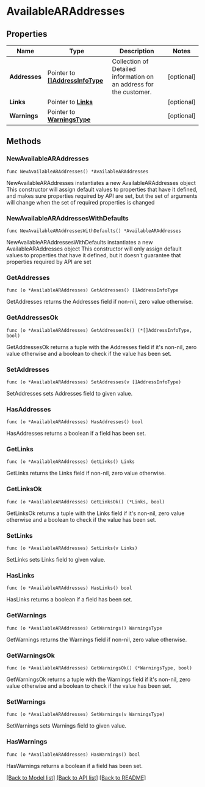 # AvailableARAddresses

## Properties

Name | Type | Description | Notes
------------ | ------------- | ------------- | -------------
**Addresses** | Pointer to [**[]AddressInfoType**](AddressInfoType.md) | Collection of Detailed information on an address for the customer. | [optional] 
**Links** | Pointer to [**Links**](Links.md) |  | [optional] 
**Warnings** | Pointer to [**WarningsType**](WarningsType.md) |  | [optional] 

## Methods

### NewAvailableARAddresses

`func NewAvailableARAddresses() *AvailableARAddresses`

NewAvailableARAddresses instantiates a new AvailableARAddresses object
This constructor will assign default values to properties that have it defined,
and makes sure properties required by API are set, but the set of arguments
will change when the set of required properties is changed

### NewAvailableARAddressesWithDefaults

`func NewAvailableARAddressesWithDefaults() *AvailableARAddresses`

NewAvailableARAddressesWithDefaults instantiates a new AvailableARAddresses object
This constructor will only assign default values to properties that have it defined,
but it doesn't guarantee that properties required by API are set

### GetAddresses

`func (o *AvailableARAddresses) GetAddresses() []AddressInfoType`

GetAddresses returns the Addresses field if non-nil, zero value otherwise.

### GetAddressesOk

`func (o *AvailableARAddresses) GetAddressesOk() (*[]AddressInfoType, bool)`

GetAddressesOk returns a tuple with the Addresses field if it's non-nil, zero value otherwise
and a boolean to check if the value has been set.

### SetAddresses

`func (o *AvailableARAddresses) SetAddresses(v []AddressInfoType)`

SetAddresses sets Addresses field to given value.

### HasAddresses

`func (o *AvailableARAddresses) HasAddresses() bool`

HasAddresses returns a boolean if a field has been set.

### GetLinks

`func (o *AvailableARAddresses) GetLinks() Links`

GetLinks returns the Links field if non-nil, zero value otherwise.

### GetLinksOk

`func (o *AvailableARAddresses) GetLinksOk() (*Links, bool)`

GetLinksOk returns a tuple with the Links field if it's non-nil, zero value otherwise
and a boolean to check if the value has been set.

### SetLinks

`func (o *AvailableARAddresses) SetLinks(v Links)`

SetLinks sets Links field to given value.

### HasLinks

`func (o *AvailableARAddresses) HasLinks() bool`

HasLinks returns a boolean if a field has been set.

### GetWarnings

`func (o *AvailableARAddresses) GetWarnings() WarningsType`

GetWarnings returns the Warnings field if non-nil, zero value otherwise.

### GetWarningsOk

`func (o *AvailableARAddresses) GetWarningsOk() (*WarningsType, bool)`

GetWarningsOk returns a tuple with the Warnings field if it's non-nil, zero value otherwise
and a boolean to check if the value has been set.

### SetWarnings

`func (o *AvailableARAddresses) SetWarnings(v WarningsType)`

SetWarnings sets Warnings field to given value.

### HasWarnings

`func (o *AvailableARAddresses) HasWarnings() bool`

HasWarnings returns a boolean if a field has been set.


[[Back to Model list]](../README.md#documentation-for-models) [[Back to API list]](../README.md#documentation-for-api-endpoints) [[Back to README]](../README.md)


